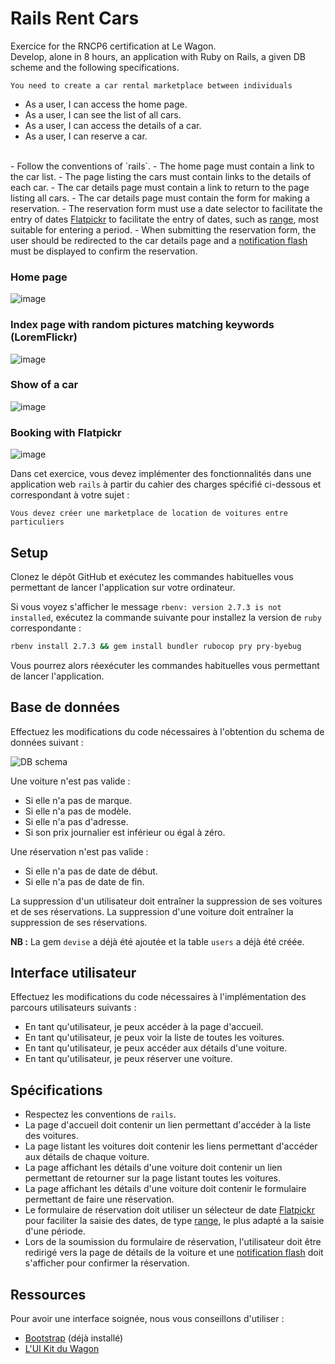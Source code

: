 # Rails Rent Cars

Exercice for the RNCP6 certification at Le Wagon.<br>
Develop, alone in 8 hours, an application with Ruby on Rails, a given DB scheme and the following specifications.

```
You need to create a car rental marketplace between individuals
```
- As a user, I can access the home page.
- As a user, I can see the list of all cars.
- As a user, I can access the details of a car.
- As a user, I can reserve a car.
<br>
- Follow the conventions of `rails`.
- The home page must contain a link to the car list.
- The page listing the cars must contain links to the details of each car.
- The car details page must contain a link to return to the page listing all cars.
- The car details page must contain the form for making a reservation.
- The reservation form must use a date selector to facilitate the entry of dates <a href="https://flatpickr.js.org/examples/" target="_blank">Flatpickr</a> to facilitate the entry of dates, such as <a href="https://flatpickr.js.org/examples/#range-calendar" target="_blank">range</a>, most suitable for entering a period.
- When submitting the reservation form, the user should be redirected to the car details page and a <a href="https://www.rubyguides.com/2019/11/rails-flash-messages/" target="_blank">notification flash</a> must be displayed to confirm the reservation.

### Home page
![image](https://user-images.githubusercontent.com/89397894/152423151-346ba578-4032-437e-9c09-a241ae5bbceb.png)

### Index page with random pictures matching keywords (LoremFlickr)
![image](https://user-images.githubusercontent.com/89397894/152425397-fcdbe9d1-6ed7-4732-b564-ce79753ec164.png)

### Show of a car
![image](https://user-images.githubusercontent.com/89397894/152425552-309f53b1-0f82-4efd-8af7-ea93ca3385a6.png)

### Booking with Flatpickr
![image](https://user-images.githubusercontent.com/89397894/152425713-03c76559-b7a8-4b3b-a02d-fa8a2562f087.png)


Dans cet exercice, vous devez implémenter des fonctionnalités dans une application web `rails` à partir du cahier des charges spécifié ci-dessous et correspondant à votre sujet :

```
Vous devez créer une marketplace de location de voitures entre particuliers
```

## Setup

Clonez le dépôt GitHub et exécutez les commandes habituelles vous permettant de lancer l'application sur votre ordinateur.

Si vous voyez s'afficher le message `rbenv: version 2.7.3 is not installed`, exécutez la commande suivante pour installez la version de `ruby` correspondante :

```bash
rbenv install 2.7.3 && gem install bundler rubocop pry pry-byebug
```

Vous pourrez alors réexécuter les commandes habituelles vous permettant de lancer l'application.

## Base de données

Effectuez les modifications du code nécessaires à l'obtention du schema de données suivant :

<img src="https://github.com/lewagon-assess/rails-rent-cars-challenge/blob/master/db_schema.png?raw=true" alt="DB schema">

Une voiture n'est pas valide :

- Si elle n'a pas de marque.
- Si elle n'a pas de modèle.
- Si elle n'a pas d'adresse.
- Si son prix journalier est inférieur ou égal à zéro.

Une réservation n'est pas valide :

- Si elle n'a pas de date de début.
- Si elle n'a pas de date de fin.

La suppression d'un utilisateur doit entraîner la suppression de ses voitures et de ses réservations. La suppression d'une voiture doit entraîner la suppression de ses réservations.

**NB :** La gem `devise` a déjà été ajoutée et la table `users` a déjà été créée.

## Interface utilisateur

Effectuez les modifications du code nécessaires à l'implémentation des parcours utilisateurs suivants :

- En tant qu'utilisateur, je peux accéder à la page d'accueil.
- En tant qu'utilisateur, je peux voir la liste de toutes les voitures.
- En tant qu'utilisateur, je peux accéder aux détails d'une voiture.
- En tant qu'utilisateur, je peux réserver une voiture.

## Spécifications

- Respectez les conventions de `rails`.
- La page d'accueil doit contenir un lien permettant d'accéder à la liste des voitures.
- La page listant les voitures doit contenir les liens permettant d'accéder aux détails de chaque voiture.
- La page affichant les détails d'une voiture doit contenir un lien permettant de retourner sur la page listant toutes les voitures.
- La page affichant les détails d'une voiture doit contenir le formulaire permettant de faire une réservation.
- Le formulaire de réservation doit utiliser un sélecteur de date <a href="https://flatpickr.js.org/examples/" target="_blank">Flatpickr</a> pour faciliter la saisie des dates, de type <a href="https://flatpickr.js.org/examples/#range-calendar" target="_blank">range</a>, le plus adapté a la saisie d'une période.
- Lors de la soumission du formulaire de réservation, l'utilisateur doit être redirigé vers la page de détails de la voiture et une <a href="https://www.rubyguides.com/2019/11/rails-flash-messages/" target="_blank">notification flash</a> doit s'afficher pour confirmer la réservation.

## Ressources

Pour avoir une interface soignée, nous vous conseillons d'utiliser :

- <a href="https://getbootstrap.com/docs/4.6/getting-started/introduction/" target="_blank">Bootstrap</a> (déjà installé)
- <a href="https://uikit.lewagon.com/" target="_blank">L'UI Kit du Wagon</a>
